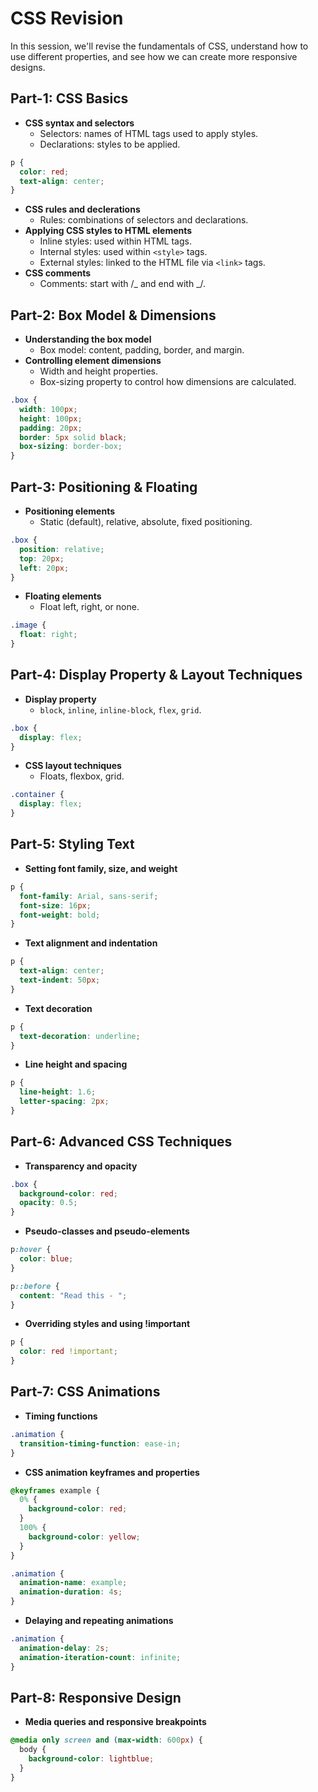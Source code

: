 # CSS Revision

In this session, we'll revise the fundamentals of CSS, understand how to use different properties, and see how we can create more responsive designs.

## Part-1: CSS Basics

- **CSS syntax and selectors**
  - Selectors: names of HTML tags used to apply styles.
  - Declarations: styles to be applied.

```css
p {
  color: red;
  text-align: center;
}
```

- **CSS rules and declerations**
  - Rules: combinations of selectors and declarations.
- **Applying CSS styles to HTML elements**
  - Inline styles: used within HTML tags.
  - Internal styles: used within `<style>` tags.
  - External styles: linked to the HTML file via `<link>` tags.
- **CSS comments**
  - Comments: start with /_ and end with _/.

## Part-2: Box Model & Dimensions

- **Understanding the box model**
  - Box model: content, padding, border, and margin.
- **Controlling element dimensions**
  - Width and height properties.
  - Box-sizing property to control how dimensions are calculated.

```css
.box {
  width: 100px;
  height: 100px;
  padding: 20px;
  border: 5px solid black;
  box-sizing: border-box;
}
```

## Part-3: Positioning & Floating

- **Positioning elements**
  - Static (default), relative, absolute, fixed positioning.

```css
.box {
  position: relative;
  top: 20px;
  left: 20px;
}
```

- **Floating elements**
  - Float left, right, or none.

```css
.image {
  float: right;
}
```

## Part-4: Display Property & Layout Techniques

- **Display property**
  - `block`, `inline`, `inline-block`, `flex`, `grid`.

```css
.box {
  display: flex;
}
```

- **CSS layout techniques**
  - Floats, flexbox, grid.

```css
.container {
  display: flex;
}
```

## Part-5: Styling Text

- **Setting font family, size, and weight**

```css
p {
  font-family: Arial, sans-serif;
  font-size: 16px;
  font-weight: bold;
}
```

- **Text alignment and indentation**

```css
p {
  text-align: center;
  text-indent: 50px;
}
```

- **Text decoration**

```css
p {
  text-decoration: underline;
}
```

- **Line height and spacing**

```css
p {
  line-height: 1.6;
  letter-spacing: 2px;
}
```

## Part-6: Advanced CSS Techniques

- **Transparency and opacity**

```css
.box {
  background-color: red;
  opacity: 0.5;
}
```

- **Pseudo-classes and pseudo-elements**

```css
p:hover {
  color: blue;
}

p::before {
  content: "Read this - ";
}
```

- **Overriding styles and using !important**

```css
p {
  color: red !important;
}
```

## Part-7: CSS Animations

- **Timing functions**

```css
.animation {
  transition-timing-function: ease-in;
}
```

- **CSS animation keyframes and properties**

```css
@keyframes example {
  0% {
    background-color: red;
  }
  100% {
    background-color: yellow;
  }
}

.animation {
  animation-name: example;
  animation-duration: 4s;
}
```

- **Delaying and repeating animations**

```css
.animation {
  animation-delay: 2s;
  animation-iteration-count: infinite;
}
```

## Part-8: Responsive Design

- **Media queries and responsive breakpoints**

```css
@media only screen and (max-width: 600px) {
  body {
    background-color: lightblue;
  }
}
```
